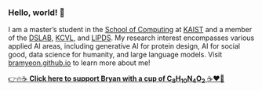 ### Hello, world! 👋

I am a master’s student in the [School of Computing](https://cs.kaist.ac.kr) at [KAIST](https://kaist.ac.kr) and a member of the [DSLAB](https://ds.ibs.re.kr), [KCVL](https:sites.google.com/view/tkkim), and [LIPDS](https://kaistlipds.creatorlink.net/).
My research interest encompasses various applied AI areas, including generative AI for protein design, AI for social good, data science for humanity, and large language models. 
Visit [bramyeon.github.io](https://bramyeon.github.io) to learn more about me!

[👉🔥☕ <b>Click here to support Bryan with a cup of C<sub>8</sub>H<sub>10</sub>N<sub>4</sub>O<sub>2</sub></b> ☕❤️🥹](https://www.buymeacoffee.com/bramyeon)
